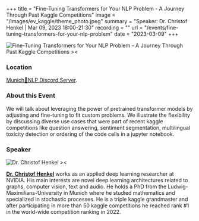 +++
title = "Fine-Tuning Transformers for Your NLP Problem - A Journey Through Past Kaggle Competitions"
image = "/images/ev_kaggle/theme_photo.jpeg"
summary = "Speaker: Dr. Christof Henkel | Mar 09, 2023 18:00-21:30"
recording = ""
url = "/events/fine-tuning-transformers-for-your-nlp-problem"
date = "2023-03-09"
+++

<!--more-->

![Fine-Tuning Transformers for Your NLP Problem - A Journey Through Past Kaggle Competitions ><](/images/ev_kaggle/theme_photo.jpeg)

### Location

[Munich🥨NLP Discord Server](https://discord.gg/w3rEmjhdJJ?event=1074964807595339866).


### About this Event

We will talk about leveraging the power of pretrained transformer models by adjusting and fine-tuning to fit custom problems. We illustrate the flexibility by discussing diverse use cases that were part of recent kaggle competitions like question answering, sentiment segmentation, multilingual toxicity detection or ordering of the code cells in a jupyter notebook.


### Speaker

![Dr. Christof Henkel ><](https://secure-content.meetupstatic.com/images/classic-events/510988854/100x100.webp)

[**Dr. Christof Henkel**](https://www.kaggle.com/christofhenkel) works as an applied deep learning researcher at NVIDIA. His main interests are novel deep learning architectures related to graphs, computer vision, text and audio. He holds a PhD from the Ludwig-Maximilians-University in Munich where he studied mathematics and specialized in stochastic processes. He is a triple kaggle grandmaster and after participating in more than 50 kaggle competitions he reached rank #1 in the world-wide competition ranking in 2022.